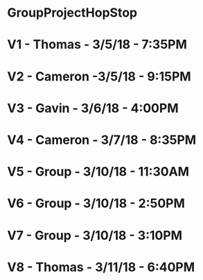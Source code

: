 # GroupProjectHopStop

# V1 - Thomas - 3/5/18 - 7:35PM
# V2 - Cameron -3/5/18 - 9:15PM
# V3 - Gavin - 3/6/18 - 4:00PM
# V4 - Cameron - 3/7/18 - 8:35PM
# V5 - Group - 3/10/18 - 11:30AM
# V6 - Group - 3/10/18 - 2:50PM
# V7 - Group - 3/10/18 - 3:10PM
# V8 - Thomas - 3/11/18 - 6:40PM
